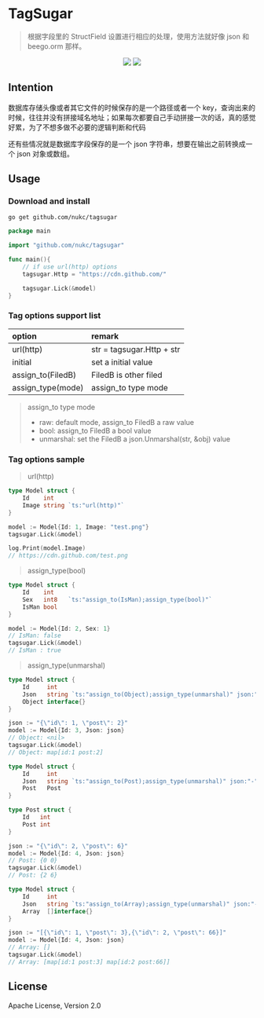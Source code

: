 # TagSugar

> 根据字段里的 StructField 设置进行相应的处理，使用方法就好像 json 和 beego.orm 那样。

<p align="center">
    <a href="https://travis-ci.org/nukc/tagsugar"><img src="https://img.shields.io/travis/nukc/tagsugar.svg?style=flat-square"/></a>
    <a href="https://github.com/nukc/tagsugar/blob/master/LICENSE"><img src="https://img.shields.io/badge/license-Apache-757575.svg?style=flat-square"/></a>
</p>


## Intention

数据库存储头像或者其它文件的时候保存的是一个路径或者一个 key，查询出来的时候，往往并没有拼接域名地址；如果每次都要自己手动拼接一次的话，真的感觉好累，为了不想多做不必要的逻辑判断和代码

还有些情况就是数据库字段保存的是一个 json 字符串，想要在输出之前转换成一个 json 对象或数组。



## Usage

### Download and install

```
go get github.com/nukc/tagsugar
```

```go
package main

import "github.com/nukc/tagsugar"

func main(){
    // if use url(http) options
    tagsugar.Http = "https://cdn.github.com/"

    tagsugar.Lick(&model)
}

```

### Tag options support list

option | remark
:---------- | :----------
url(http) | str = tagsugar.Http + str 
initial | set a initial value
assign_to(FiledB) | FiledB is other filed
assign_type(mode)  | assign_to type mode

> assign_to type mode
> - raw: default mode, assign_to FiledB a raw value
> - bool: assign_to FiledB a bool value
> - unmarshal: set the FiledB a json.Unmarshal(str, &obj) value

### Tag options sample

> url(http)

```go
type Model struct {
    Id    int
    Image string `ts:"url(http)"`
}

model := Model{Id: 1, Image: "test.png"}
tagsugar.Lick(&model)

log.Print(model.Image)
// https://cdn.github.com/test.png
```

> assign_type(bool)

```go
type Model struct {
	Id    int
	Sex   int8   `ts:"assign_to(IsMan);assign_type(bool)"`
	IsMan bool
}

model := Model{Id: 2, Sex: 1}
// IsMan: false
tagsugar.Lick(&model)
// IsMan : true
```

> assign_type(unmarshal)

```go
type Model struct {
	Id     int
	Json   string `ts:"assign_to(Object);assign_type(unmarshal)" json:"-"`
	Object interface{}
}

json := "{\"id\": 1, \"post\": 2}"
model := Model{Id: 3, Json: json}
// Object: <nil>
tagsugar.Lick(&model)
// Object: map[id:1 post:2]
```

```go
type Model struct {
	Id     int
	Json   string `ts:"assign_to(Post);assign_type(unmarshal)" json:"-"`
	Post   Post
}

type Post struct {
	Id   int
	Post int
}

json := "{\"id\": 2, \"post\": 6}"
model := Model{Id: 4, Json: json}
// Post: {0 0}
tagsugar.Lick(&model)
// Post: {2 6}
```

```go
type Model struct {
	Id     int
	Json   string `ts:"assign_to(Array);assign_type(unmarshal)" json:"-"`
	Array  []interface{}
}

json := "[{\"id\": 1, \"post\": 3},{\"id\": 2, \"post\": 66}]"
model := Model{Id: 4, Json: json}
// Array: []
tagsugar.Lick(&model)
// Array: [map[id:1 post:3] map[id:2 post:66]]
```



## License

Apache License, Version 2.0